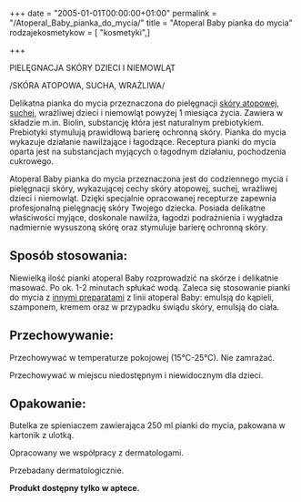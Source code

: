 +++
date = "2005-01-01T00:00:00+01:00"
permalink = "/Atoperal_Baby_pianka_do_mycia/"
title = "Atoperal Baby pianka do mycia"
rodzajekosmetykow = [ "kosmetyki",]

+++

PIELĘGNACJA SKÓRY DZIECI I NIEMOWLĄT

/SKÓRA ATOPOWA, SUCHA, WRAŻLIWA/

Delikatna pianka do mycia przeznaczona do pielęgnacji [skóry atopowej](/atopedia/skóra_atopowa "wikilink"), [suchej](/atopedia/sucha_skóra "wikilink"), wrażliwej dzieci i niemowląt powyżej 1 miesiąca życia. Zawiera w składzie m.in. Biolin, substancję która jest naturalnym prebiotykiem. Prebiotyki stymulują prawidłową barierę ochronną skóry. Pianka do mycia wykazuje działanie nawilżające i łagodzące. Receptura pianki do mycia oparta jest na substancjach myjących o łagodnym działaniu, pochodzenia cukrowego.

Atoperal Baby pianka do mycia przeznaczona jest do codziennego mycia i pielęgnacji skóry, wykazującej cechy skóry atopowej, suchej, wrażliwej dzieci i niemowląt. Dzięki specjalnie opracowanej recepturze zapewnia profesjonalną pielęgnację skóry Twojego dziecka. Posiada delikatne właściwości myjące, doskonale nawilża, łagodzi podrażnienia i wygładza nadmiernie wysuszoną skórę oraz stymuluje barierę ochronną skóry.

Sposób stosowania:
------------------

Niewielką ilość pianki atoperal Baby rozprowadzić na skórze i delikatnie masować. Po ok. 1-2 minutach spłukać wodą. Zaleca się stosowanie pianki do mycia z [innymi preparatami](/atopedia/atoperal "wikilink") z linii atoperal Baby: emulsją do kąpieli, szamponem, kremem oraz w przypadku świądu skóry, emulsją do ciała.

Przechowywanie:
---------------

Przechowywać w temperaturze pokojowej (15°C-25°C). Nie zamrażać.

Przechowywać w miejscu niedostępnym i niewidocznym dla dzieci.

Opakowanie:
-----------

Butelka ze spieniaczem zawierająca 250 ml pianki do mycia, pakowana w kartonik z ulotką.

Opracowany we współpracy z dermatologami.

Przebadany dermatologicznie.

**Produkt dostępny tylko w aptece.**

